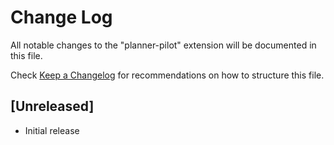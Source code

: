 # Change Log

All notable changes to the "planner-pilot" extension will be documented in this file.

Check [Keep a Changelog](http://keepachangelog.com/) for recommendations on how to structure this file.

## [Unreleased]

- Initial release